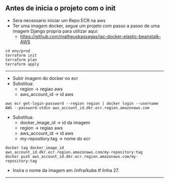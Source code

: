 ## Antes de inicia o projeto com o init
- Sera necessario iniciar um Repo ECR na aws 
- Ter uma imagem docker, segue um projeto com passo a passo de uma imagem Django propria para utilizar aqui: 
  - https://github.com/matheuskassagas/iac-docker-elastic-beanstalk-AWS

```
cd env/prod
terraform init
terraform plan
terraform apply
```
---
- Subir imagem do docker no ecr
- Substitua: 
  - region -> regiao aws
  - aws_account_id -> id aws
```
aws ecr get-login-password --region region | docker login --username AWS --password-stdin aws_account_id.dkr.ecr.region.amazonaws.com
```
- Substitua: 
  - docker_image_id -> id da imagem
  - region -> regiao aws
  - aws_account_id -> id aws
  - my-repository:tag -> nome do ecr 
```
docker tag docker_image_id aws_account_id.dkr.ecr.region.amazonaws.com/my-repository:tag
docker push aws_account_id.dkr.ecr.region.amazonaws.com/my-repository:tag
```
- Insira o nome da imagem em /infra/kube.tf linha 27.


---
